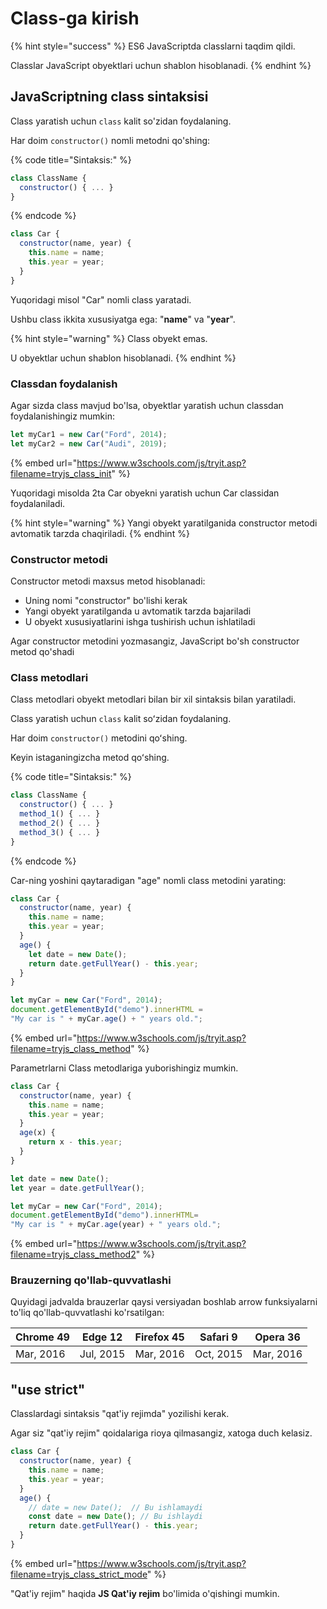# Class-ga kirish

{% hint style="success" %}
ES6 JavaScriptda classlarni taqdim qildi.

Classlar JavaScript obyektlari uchun shablon hisoblanadi.
{% endhint %}

## JavaScriptning class sintaksisi

Class yaratish uchun `class` kalit so'zidan foydalaning.

Har doim `constructor()` nomli metodni qo'shing:

{% code title="Sintaksis:" %}
```javascript
class ClassName {
  constructor() { ... }
}
```
{% endcode %}

```javascript
class Car {
  constructor(name, year) {
    this.name = name;
    this.year = year;
  }
}
```

Yuqoridagi misol "Car" nomli class yaratadi.

Ushbu class ikkita xususiyatga ega: "**name**" va "**year**".

{% hint style="warning" %}
Class obyekt emas.

U obyektlar uchun shablon hisoblanadi.
{% endhint %}

### Classdan foydalanish

Agar sizda class mavjud bo'lsa, obyektlar yaratish uchun classdan foydalanishingiz mumkin:

```javascript
let myCar1 = new Car("Ford", 2014);
let myCar2 = new Car("Audi", 2019);
```

{% embed url="https://www.w3schools.com/js/tryit.asp?filename=tryjs_class_init" %}

Yuqoridagi misolda 2ta Car obyekni yaratish uchun Car classidan foydalaniladi.

{% hint style="warning" %}
Yangi obyekt yaratilganida constructor metodi avtomatik tarzda chaqiriladi.
{% endhint %}

### Constructor metodi

Constructor metodi maxsus metod hisoblanadi:

* ‌Uning nomi "constructor" bo'lishi kerak
* ‌Yangi obyekt yaratilganda u avtomatik tarzda bajariladi
* ‌U obyekt xususiyatlarini ishga tushirish uchun ishlatiladi

Agar constructor metodini yozmasangiz, JavaScript bo'sh constructor metod qo'shadi

### Class metodlari

Class metodlari obyekt metodlari bilan bir xil sintaksis bilan yaratiladi.

Class yaratish uchun `class` kalit soʻzidan foydalaning.

Har doim `constructor()` metodini qoʻshing.

Keyin istaganingizcha metod qoʻshing.

{% code title="Sintaksis:" %}
```javascript
class ClassName {
  constructor() { ... }
  method_1() { ... }
  method_2() { ... }
  method_3() { ... }
}
```
{% endcode %}

Car-ning yoshini qaytaradigan "age" nomli class metodini yarating:

```javascript
class Car {
  constructor(name, year) {
    this.name = name;
    this.year = year;
  }
  age() {
    let date = new Date();
    return date.getFullYear() - this.year;
  }
}

let myCar = new Car("Ford", 2014);
document.getElementById("demo").innerHTML =
"My car is " + myCar.age() + " years old.";
```

{% embed url="https://www.w3schools.com/js/tryit.asp?filename=tryjs_class_method" %}

Parametrlarni Class metodlariga yuborishingiz mumkin.

```javascript
class Car {
  constructor(name, year) {
    this.name = name;
    this.year = year;
  }
  age(x) {
    return x - this.year;
  }
}

let date = new Date();
let year = date.getFullYear();

let myCar = new Car("Ford", 2014);
document.getElementById("demo").innerHTML=
"My car is " + myCar.age(year) + " years old.";
```

{% embed url="https://www.w3schools.com/js/tryit.asp?filename=tryjs_class_method2" %}

### Brauzerning qo'llab-quvvatlashi

Quyidagi jadvalda brauzerlar qaysi versiyadan boshlab arrow funksiyalarni to'liq qo'llab-quvvatlashi ko'rsatilgan:

| Chrome 49 | Edge 12   | Firefox 45 | Safari 9  | Opera 36  |
| --------- | --------- | ---------- | --------- | --------- |
| Mar, 2016 | Jul, 2015 | Mar, 2016  | Oct, 2015 | Mar, 2016 |

## "use strict"

Classlardagi sintaksis "qat'iy rejimda" yozilishi kerak.

Agar siz "qat'iy rejim" qoidalariga rioya qilmasangiz, xatoga duch kelasiz.

```javascript
class Car {
  constructor(name, year) {
    this.name = name;
    this.year = year;
  }
  age() {
    // date = new Date();  // Bu ishlamaydi
    const date = new Date(); // Bu ishlaydi
    return date.getFullYear() - this.year;
  }
}
```

{% embed url="https://www.w3schools.com/js/tryit.asp?filename=tryjs_class_strict_mode" %}

"Qat'iy rejim" haqida **JS Qat'iy rejim** bo'limida o'qishingi mumkin.
